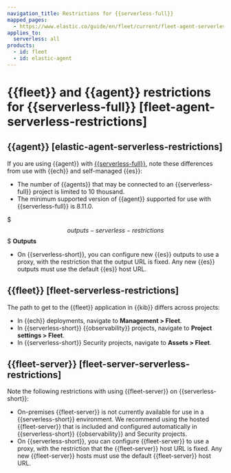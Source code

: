 ```yaml
---
navigation_title: Restrictions for {{serverless-full}}
mapped_pages:
  - https://www.elastic.co/guide/en/fleet/current/fleet-agent-serverless-restrictions.html
applies_to:
  serverless: all
products:
  - id: fleet
  - id: elastic-agent
---
```


# {{fleet}} and {{agent}} restrictions for {{serverless-full}} [fleet-agent-serverless-restrictions]

## {{agent}} [elastic-agent-serverless-restrictions]

If you are using {{agent}} with [{{serverless-full}}](/deploy-manage/deploy/elastic-cloud/serverless.md), note these differences from use with {{ech}} and self-managed {{es}}:

* The number of {{agents}} that may be connected to an {{serverless-full}} project is limited to 10 thousand.
* The minimum supported version of {{agent}} supported for use with {{serverless-full}} is 8.11.0.

$$$outputs-serverless-restrictions$$$
**Outputs**

* On {{serverless-short}}, you can configure new {{es}} outputs to use a proxy, with the restriction that the output URL is fixed. Any new {{es}} outputs must use the default {{es}} host URL.


## {{fleet}} [fleet-serverless-restrictions]

The path to get to the {{fleet}} application in {{kib}} differs across projects:

* In {{ech}} deployments, navigate to **Management > Fleet**.
* In {{serverless-short}} {{observability}} projects, navigate to **Project settings > Fleet**.
* In {{serverless-short}} Security projects, navigate to **Assets > Fleet**.


## {{fleet-server}} [fleet-server-serverless-restrictions]

Note the following restrictions with using {{fleet-server}} on {{serverless-short}}:

* On-premises {{fleet-server}} is not currently available for use in a {{serverless-short}} environment. We recommend using the hosted {{fleet-server}} that is included and configured automatically in {{serverless-short}} {{observability}} and Security projects.
* On {{serverless-short}}, you can configure {{fleet-server}} to use a proxy, with the restriction that the {{fleet-server}} host URL is fixed. Any new {{fleet-server}} hosts must use the default {{fleet-server}} host URL.
